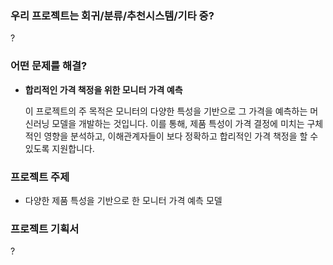 
### 우리 프로젝트는 회귀/분류/추천시스템/기타 중?
?
<enter></enter>

### 어떤 문제를 해결?
- **합리적인 가격 책정을 위한 모니터 가격 예측**
  <p class="sub">이 프로젝트의 주 목적은 모니터의 다양한 특성을 기반으로 그 가격을 예측하는 머신러닝 모델을 개발하는 것입니다. 이를 통해, 제품 특성이 가격 결정에 미치는 구체적인 영향을 분석하고, 이해관계자들이 보다 정확하고 합리적인 가격 책정을 할 수 있도록 지원합니다.</p>

### 프로젝트 주제
- 다양한 제품 특성을 기반으로 한 모니터 가격 예측 모델


### 프로젝트 기획서
?